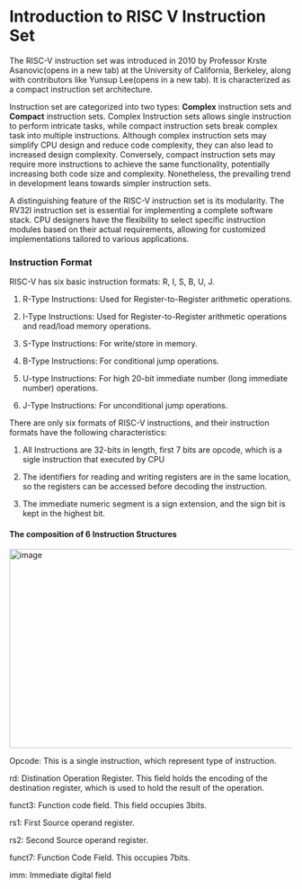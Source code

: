 # Introduction to RISC V Instruction Set

The RISC-V instruction set was introduced in 2010 by Professor Krste Asanovic(opens in a new tab) at the University of California, Berkeley, along with contributors like Yunsup Lee(opens in a new tab). It is characterized as a compact 
instruction set architecture.

Instruction set are categorized into two types: **Complex** instruction sets and **Compact** instruction sets. Complex Instruction sets allows single instruction to perform intricate tasks, while compact instruction sets break complex
task into multiple instructions.  Although complex instruction sets may simplify CPU design and reduce code complexity, they can also lead to increased design complexity. Conversely, compact instruction sets may require more instructions to achieve the same functionality, potentially increasing both code size and complexity. Nonetheless, the prevailing trend in development leans towards simpler instruction sets.

A distinguishing feature of the RISC-V instruction set is its modularity. The RV32I instruction set is essential for implementing a complete software stack. CPU designers have the flexibility to select specific instruction modules based on their actual requirements, allowing for customized implementations tailored to various applications.

### Instruction Format

RISC-V has six basic instruction formats: R, I, S, B, U, J.

1) R-Type Instructions: Used for Register-to-Register arithmetic operations.

2) I-Type Instructions: Used for Register-to-Register arithmetic operations and read/load memory operations.

3) S-Type Instructions: For write/store in memory.

4) B-Type Instructions: For conditional jump operations.

5) U-type Instructions: For high 20-bit immediate number (long immediate number) operations.

6) J-Type Instructions: For unconditional jump operations.

There are only six formats of RISC-V instructions, and their instruction formats have the following characteristics:

1) All Instructions are 32-bits in length, first 7 bits are opcode, which is a sigle instruction that executed by CPU

2) The identifiers for reading and writing registers are in the same location, so the registers can be accessed before decoding the instruction.
  
3) The immediate numeric segment is a sign extension, and the sign bit is kept in the highest bit.

#### The composition of 6 Instruction Structures
<img width="970" height="354" alt="image" src="https://github.com/user-attachments/assets/5f201005-9561-4a6f-a8b4-3738529a9625" />

Opcode: This is a single instruction, which represent type of instruction.

rd: Distination Operation Register. This field holds the encoding of the destination register, which is used to hold the result of the operation.

funct3: Function code field. This field occupies 3bits.

rs1: First Source operand register.

rs2: Second Source operand register.

funct7: Function Code Field. This occupies 7bits.

imm: Immediate digital field

